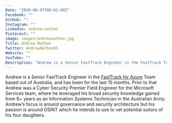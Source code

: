 ```yaml
---
Date: "2020-06-07T00:01:00Z"
Facebook: ""
GitHub: ""
Instagram: ""
Linkedin: andrew-nathan
Pinterest: ""
image: images/andrewnathan.jpg
Title: Andrew Nathan
Twitter: AndrewNathan05
Website: ""
YouTube: ""
Description: "Andrew is a Senior FastTrack Engineer in the FastTrack for Azure Team based out of Australia, and has been for the last 15 months."
---
```

Andrew is a Senior FastTrack Engineer in the [FastTrack for Azure](https://azure.microsoft.com/en-gb/programs/azure-fasttrack/) Team based out of Australia, and has been for the last 15 months. Prior to that Andrew was a Cyber Security Premier Field Engineer for the Microsoft Services team, where he leveraged his broad security knowledge gained from 8+ years as an Information Systems Technician in the Australian Army. Andrew’s focus is around governance and security architecture but his passion is around OSINT which he intends to use to vet potential suitors of his four daughters.